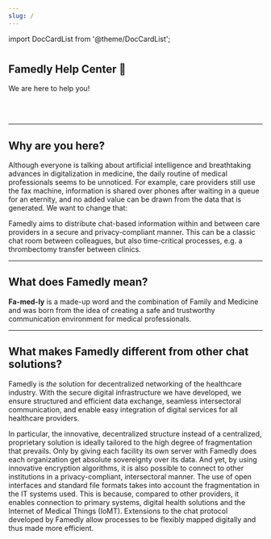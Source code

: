 ```yaml
---
slug: /
---
```


import DocCardList from '@theme/DocCardList';

# 

<div class="hero hero--primary">
  <div class="container">
    <h2 class="hero__title">Famedly Help Center 👋</h2>
    <p class="hero__subtitle">We are here to help you! </p>
  </div>
</div>
<br></br>

---

## Why are you here?

Although everyone is talking about artificial intelligence and breathtaking advances in digitalization in medicine, the daily routine of medical professionals seems to be unnoticed. For example, care providers still use the fax machine, information is shared over phones after waiting in a queue for an eternity, and no added value can be drawn from the data that is generated. We want to change that:

Famedly aims to distribute chat-based information within and between care providers in a secure and privacy-compliant manner. This can be a classic chat room between colleagues, but also time-critical processes, e.g. a thrombectomy transfer between clinics.

---

## What does Famedly mean?

**Fa-med-ly** is a made-up word and the combination of Family and Medicine and was born from the idea of creating a safe and trustworthy communication environment for medical professionals.

---

## What makes Famedly different from other chat solutions?

Famedly is *the* solution for decentralized networking of the healthcare industry. With the secure digital infrastructure we have developed, we ensure structured and efficient data exchange, seamless intersectoral communication, and enable easy integration of digital services for all healthcare providers.

In particular, the innovative, decentralized structure instead of a centralized, proprietary solution is ideally tailored to the high degree of fragmentation that prevails. Only by giving each facility its own server with Famedly does each organization get absolute sovereignty over its data. And yet, by using innovative encryption algorithms, it is also possible to connect to other institutions in a privacy-compliant, intersectoral manner. The use of open interfaces and standard file formats takes into account the fragmentation in the IT systems used. This is because, compared to other providers, it enables connection to primary systems, digital health solutions and the Internet of Medical Things (IoMT). Extensions to the chat protocol developed by Famedly allow processes to be flexibly mapped digitally and thus made more efficient.